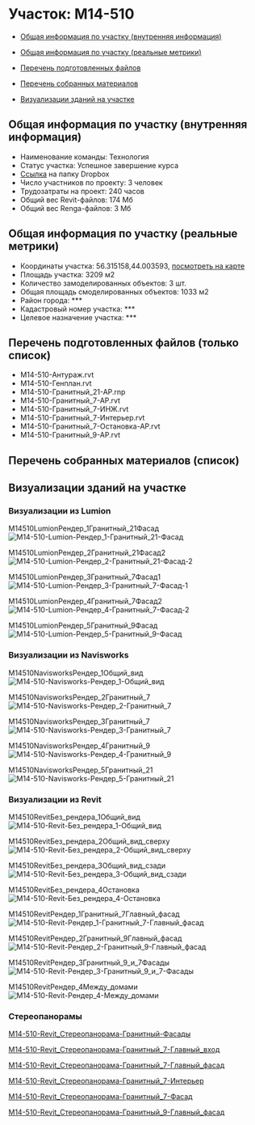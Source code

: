 # Участок: M14-510

* [Общая информация по участку (внутренняя информация)](#Chapter1)

* [Общая информация по участку (реальные метрики)](#Chapter2)

* [Перечень подготовленных файлов](#Chapter3)

* [Перечень собранных материалов](#Chapter4)

* [Визуализации зданий на участке](#Chapter6)

## <a id="Chapter1"></a> Общая информация по участку (внутренняя информация)
+ Наименование команды: Технология
+ Статус участка: Успешное завершение курса
+ [Ссылка](https://www.dropbox.com/sh/wvvgv1nw1iqred9/AAB5ptWBia_NxC0pq7_qUoFAa/M14_510?dl=0) на папку Dropbox
+ Число участников по проекту: 3 человек
+ Трудозатраты на проект: 240 часов
+ Общий вес Revit-файлов: 174 Мб
+ Общий вес Renga-файлов: 3 Мб
## <a id="Chapter2"></a> Общая информация по участку (реальные метрики)
+ Координаты участка: 56.315158,44.003593, [посмотреть на карте](https://yandex.ru/maps/47/nizhny-novgorod/?ll=44.003593%2C56.315158&z=19)
+ Площадь участка: 3209 м2
+ Количество замоделированных объектов: 3 шт.
+ Общая площадь смоделированных объектов: 1033 м2
+ Район города: *** 
+ Кадастровый номер участка: *** 
+ Целевое назначение участка: *** 
## <a id="Chapter3"></a> Перечень подготовленных файлов (только список)
+ М14-510-Антураж.rvt
+ М14-510-Генплан.rvt
+ М14-510-Гранитный_21-АР.rnp
+ М14-510-Гранитный_7-АР.rvt
+ М14-510-Гранитный_7-ИНЖ.rvt
+ М14-510-Гранитный_7-Интерьер.rvt
+ М14-510-Гранитный_7-Остановка-АР.rvt
+ М14-510-Гранитный_9-АР.rvt
## <a id="Chapter4"></a> Перечень собранных материалов (список)
## <a id="Chapter6"></a> Визуализации зданий на участке
### Визуализации из Lumion
M14510LumionРендер_1Гранитный_21Фасад
![M14-510-Lumion-Рендер_1-Гранитный_21-Фасад](/Images/M14_510/M14-510-Lumion-Рендер_1-Гранитный_21-Фасад_Compressed.jpg)

M14510LumionРендер_2Гранитный_21Фасад2
![M14-510-Lumion-Рендер_2-Гранитный_21-Фасад-2](/Images/M14_510/M14-510-Lumion-Рендер_2-Гранитный_21-Фасад-2_Compressed.jpg)

M14510LumionРендер_3Гранитный_7Фасад1
![M14-510-Lumion-Рендер_3-Гранитный_7-Фасад-1](/Images/M14_510/M14-510-Lumion-Рендер_3-Гранитный_7-Фасад-1_Compressed.jpg)

M14510LumionРендер_4Гранитный_7Фасад2
![M14-510-Lumion-Рендер_4-Гранитный_7-Фасад-2](/Images/M14_510/M14-510-Lumion-Рендер_4-Гранитный_7-Фасад-2_Compressed.jpg)

M14510LumionРендер_5Гранитный_9Фасад
![M14-510-Lumion-Рендер_5-Гранитный_9-Фасад](/Images/M14_510/M14-510-Lumion-Рендер_5-Гранитный_9-Фасад_Compressed.jpg)

### Визуализации из Navisworks
M14510NavisworksРендер_1Общий_вид
![M14-510-Navisworks-Рендер_1-Общий_вид](/Images/M14_510/M14-510-Navisworks-Рендер_1-Общий_вид_Compressed.jpg)

M14510NavisworksРендер_2Гранитный_7
![M14-510-Navisworks-Рендер_2-Гранитный_7](/Images/M14_510/M14-510-Navisworks-Рендер_2-Гранитный_7_Compressed.jpg)

M14510NavisworksРендер_3Гранитный_7
![M14-510-Navisworks-Рендер_3-Гранитный_7](/Images/M14_510/M14-510-Navisworks-Рендер_3-Гранитный_7_Compressed.jpg)

M14510NavisworksРендер_4Гранитный_9
![M14-510-Navisworks-Рендер_4-Гранитный_9](/Images/M14_510/M14-510-Navisworks-Рендер_4-Гранитный_9_Compressed.jpg)

M14510NavisworksРендер_5Гранитный_21
![M14-510-Navisworks-Рендер_5-Гранитный_21](/Images/M14_510/M14-510-Navisworks-Рендер_5-Гранитный_21_Compressed.jpg)

### Визуализации из Revit
M14510RevitБез_рендера_1Общий_вид
![M14-510-Revit-Без_рендера_1-Общий_вид](/Images/M14_510/M14-510-Revit-Без_рендера_1-Общий_вид_Compressed.jpg)

M14510RevitБез_рендера_2Общий_вид_сверху
![M14-510-Revit-Без_рендера_2-Общий_вид_сверху](/Images/M14_510/M14-510-Revit-Без_рендера_2-Общий_вид_сверху_Compressed.jpg)

M14510RevitБез_рендера_3Общий_вид_сзади
![M14-510-Revit-Без_рендера_3-Общий_вид_сзади](/Images/M14_510/M14-510-Revit-Без_рендера_3-Общий_вид_сзади_Compressed.jpg)

M14510RevitБез_рендера_4Остановка
![M14-510-Revit-Без_рендера_4-Остановка](/Images/M14_510/M14-510-Revit-Без_рендера_4-Остановка_Compressed.jpg)

M14510RevitРендер_1Гранитный_7Главный_фасад
![M14-510-Revit-Рендер_1-Гранитный_7-Главный_фасад](/Images/M14_510/M14-510-Revit-Рендер_1-Гранитный_7-Главный_фасад_Compressed.jpg)

M14510RevitРендер_2Гранитный_9Главный_фасад
![M14-510-Revit-Рендер_2-Гранитный_9-Главный_фасад](/Images/M14_510/M14-510-Revit-Рендер_2-Гранитный_9-Главный_фасад_Compressed.jpg)

M14510RevitРендер_3Гранитный_9_и_7Фасады
![M14-510-Revit-Рендер_3-Гранитный_9_и_7-Фасады](/Images/M14_510/M14-510-Revit-Рендер_3-Гранитный_9_и_7-Фасады_Compressed.jpg)

M14510RevitРендер_4Между_домами
![M14-510-Revit-Рендер_4-Между_домами](/Images/M14_510/M14-510-Revit-Рендер_4-Между_домами_Compressed.jpg)

### Стереопанорамы
[M14-510-Revit_Стереопанорама-Гранитный-Фасады](https://pano.autodesk.com/pano.html?url=jpgs/37f6d09c-305f-465b-8fbc-8a9b49131e20&version=2)

[M14-510-Revit_Стереопанорама-Гранитный_7-Главный_вход](https://pano.autodesk.com/pano.html?url=jpgs/1d43d19d-eae2-4f7d-b318-c75f4b2c0251&version=2)

[M14-510-Revit_Стереопанорама-Гранитный_7-Главный_фасад](https://pano.autodesk.com/pano.html?url=jpgs/45e0a4a1-cbc3-4e97-a4f4-c6c43a74f9ee&version=2)

[M14-510-Revit_Стереопанорама-Гранитный_7-Интерьер](https://pano.autodesk.com/pano.html?url=jpgs/063e68da-e809-42db-b5f5-05a111c5e4e9&version=2)

[M14-510-Revit_Стереопанорама-Гранитный_7-Фасад](https://pano.autodesk.com/pano.html?url=jpgs/d4e3654d-8bad-4a8a-93ae-b121287f3b5b&version=2)

[M14-510-Revit_Стереопанорама-Гранитный_9-Главный_фасад](https://pano.autodesk.com/pano.html?url=jpgs/3c312c1c-25a4-4912-a507-abcd31269051&version=2)

